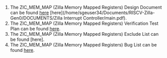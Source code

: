1. The ZIC_MEM_MAP (Zilla Memory Mapped Registers) Design Document can be found [here](https://docs.google.com/spreadsheets/d/1gsxYiCJyKyXOKBiY2vsgS1fsLj_eg0AEv3BmB31_oBo/edit#gid=0) [here](/home/sgeuser34/Documents/RISCV-Zilla-Gen0/DOCUMENTS/Zilla Interrupt Controller/main.pdf).
3. The ZIC_MEM_MAP (Zilla Memory Mapped Registers) Verification Test Plan can be found [here](https://docs.google.com/spreadsheets/d/1xeXKUQMVUn3yRR0aiNN2rWhFOodJG3NcWUXJBephYPI/edit#gid=1112459221).
4. The ZIC_MEM_MAP (Zilla Memory Mapped Registers) Exclude List can be found [here].
5. The ZIC_MEM_MAP (Zilla Memory Mapped Registers)  Bug List can be found [here](https://docs.google.com/spreadsheets/d/1gsxYiCJyKyXOKBiY2vsgS1fsLj_eg0AEv3BmB31_oBo/edit#gid=0).

